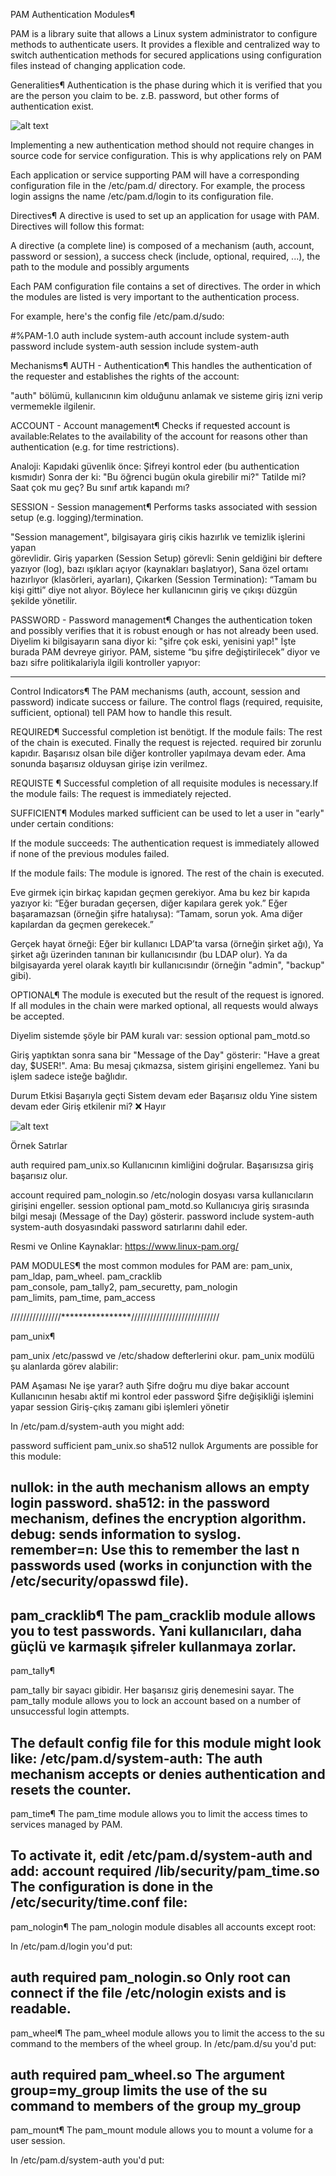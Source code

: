PAM Authentication Modules¶

PAM is a library suite that allows a Linux system administrator to configure methods to authenticate users. It provides a flexible and centralized way to switch authentication methods for secured applications using configuration files instead of changing application code.

Generalities¶
Authentication is the phase during which it is verified that you are the person you claim to be. 
z.B. password, but other forms of authentication exist.

![alt text](image.png)

Implementing a new authentication method should not require changes in source code for service configuration. This is why applications rely on PAM

Each application or service supporting PAM will have a corresponding configuration file in the /etc/pam.d/ directory. For example, the process login assigns the name /etc/pam.d/login to its configuration file.

Directives¶
A directive is used to set up an application for usage with PAM. 
Directives will follow this format:


A directive (a complete line) is composed of a mechanism (auth, account, password or session), a success check (include, optional, required, ...), the path to the module and possibly arguments 

Each PAM configuration file contains a set of directives. The order in which the modules are 
listed is very important to the authentication process.

For example, here's the config file /etc/pam.d/sudo:

#%PAM-1.0
auth       include      system-auth
account    include      system-auth
password   include      system-auth
session    include      system-auth

Mechanisms¶
AUTH - Authentication¶
This handles the authentication of the requester and establishes the rights of the account:

"auth" bölümü, kullanıcının kim olduğunu anlamak ve sisteme giriş izni verip vermemekle ilgilenir.

ACCOUNT - Account management¶
Checks if requested account is available:Relates to the availability of the account for 
reasons other than authentication (e.g. for time restrictions).

Analoji: Kapıdaki güvenlik önce: Şifreyi kontrol eder (bu authentication kısmıdır)
Sonra der ki: "Bu öğrenci bugün okula girebilir mi?" Tatilde mi? Saat çok mu geç? 
Bu sınıf artık kapandı mı?

SESSION - Session management¶
Performs tasks associated with session setup (e.g. logging)/termination.

"Session management", bilgisayara giriş cikis hazırlık ve temizlik işlerini yapan  
görevlidir. Giriş yaparken (Session Setup) görevli: Senin geldiğini bir deftere yazıyor (log), 
bazı ışıkları açıyor (kaynakları başlatıyor), Sana özel ortamı hazırlıyor (klasörleri, ayarları),
Çıkarken (Session Termination): “Tamam bu kişi gitti” diye not alıyor.
Böylece her kullanıcının giriş ve çıkışı düzgün şekilde yönetilir. 

PASSWORD - Password management¶
Changes the authentication token and possibly verifies that it is robust enough or has not already been used.
Diyelim ki bilgisayarın sana diyor ki: "şifre çok eski, yenisini yap!"
İşte burada PAM devreye giriyor. PAM, sisteme “bu şifre değiştirilecek” diyor ve bazı sifre politikalariyla ilgili  kontroller yapıyor:

*******************************************************************************

Control Indicators¶
The PAM mechanisms (auth, account, session and password) indicate success or failure. The control flags (required, requisite, sufficient, optional) tell PAM how to handle this result.

REQUIRED¶
Successful completion ist benötigt. If the module fails: The rest of the chain is executed. Finally the request is rejected.
required bir zorunlu kapıdır. Başarısız olsan bile diğer kontroller yapılmaya devam eder. 
Ama sonunda başarısız olduysan girişe izin verilmez.

REQUISTE ¶
Successful completion of all requisite modules is necessary.If the module fails: The request is immediately rejected.

SUFFICIENT¶
Modules marked sufficient can be used to let a user in "early" under certain conditions:

If the module succeeds: The authentication request is immediately allowed if none of the previous modules failed.

If the module fails: The module is ignored. The rest of the chain is executed.


Eve girmek için birkaç kapıdan geçmen gerekiyor. Ama bu kez bir kapıda yazıyor ki: “Eğer buradan geçersen, diğer kapılara gerek yok.” Eğer başaramazsan (örneğin şifre hatalıysa): “Tamam, sorun yok. Ama diğer kapılardan da geçmen gerekecek.”

Gerçek hayat örneği: Eğer bir kullanıcı LDAP’ta varsa (örneğin şirket ağı), Ya şirket ağı üzerinden tanınan bir kullanıcısındır (bu LDAP olur). Ya da bilgisayarda yerel olarak kayıtlı bir kullanıcısındır (örneğin "admin", "backup" gibi).

OPTIONAL¶
The module is executed but the result of the request is ignored. If all modules in the chain were marked optional, all requests would always be accepted.

Diyelim sistemde şöyle bir PAM kuralı var:
session optional pam_motd.so

Giriş yaptıktan sonra sana bir "Message of the Day" gösterir:
"Have a great day, $USER!". Ama: Bu mesaj çıkmazsa, sistem girişini engellemez. 
Yani bu işlem sadece isteğe bağlıdır.

Durum	Etkisi
Başarıyla geçti	       Sistem devam eder
Başarısız oldu	          Yine sistem devam eder
Giriş etkilenir mi?	    ❌ Hayır

![alt text](image-1.png)

Örnek Satırlar

auth       required     pam_unix.so
Kullanıcının kimliğini doğrular. Başarısızsa giriş başarısız olur.

account    required     pam_nologin.so
/etc/nologin dosyası varsa kullanıcıların girişini engeller.
session    optional     pam_motd.so
Kullanıcıya giriş sırasında bilgi mesajı (Message of the Day) gösterir.
password   include      system-auth
system-auth dosyasındaki password satırlarını dahil eder. 

Resmi ve Online Kaynaklar:
https://www.linux-pam.org/


PAM MODULES¶
the most common modules for PAM are:
pam_unix, pam_ldap, pam_wheel. pam_cracklib      
pam_console, pam_tally2, pam_securetty, pam_nologin    
pam_limits, pam_time, pam_access     

////////////////****************////////////////////////////

pam_unix¶

pam_unix /etc/passwd ve /etc/shadow defterlerini okur.
pam_unix modülü şu alanlarda görev alabilir:

PAM Aşaması	      Ne işe yarar?
auth	            Şifre doğru mu diye bakar
account	         Kullanıcının hesabı aktif mi kontrol eder
password	         Şifre değişikliği işlemini yapar
session	         Giriş-çıkış zamanı gibi işlemleri yönetir

In /etc/pam.d/system-auth you might add:

password sufficient pam_unix.so sha512 nullok
Arguments are possible for this module:

nullok: in the auth mechanism allows an empty login password.
sha512: in the password mechanism, defines the encryption algorithm.
debug: sends information to syslog.
remember=n: Use this to remember the last n passwords used 
(works in conjunction with the /etc/security/opasswd file).
---------------------------------------------------------------------
pam_cracklib¶
The pam_cracklib module allows you to test passwords. Yani kullanıcıları, daha güçlü ve karmaşık şifreler kullanmaya zorlar.
----------------------------------------------------
pam_tally¶

pam_tally bir sayacı gibidir. Her başarısız giriş denemesini sayar.
The pam_tally module allows you to lock an account based on a number of unsuccessful login attempts.

The default config file for this module might look like: /etc/pam.d/system-auth:
The auth mechanism accepts or denies authentication and resets the counter.
--------------------------------------------------------------------
pam_time¶
The pam_time module allows you to limit the access times to services managed by PAM.

To activate it, edit /etc/pam.d/system-auth and add:
account required /lib/security/pam_time.so
The configuration is done in the /etc/security/time.conf file:
--------------------------------------------------------------
pam_nologin¶
The pam_nologin module disables all accounts except root:

In /etc/pam.d/login you'd put:


auth required pam_nologin.so
Only root can connect if the file /etc/nologin exists and is readable.
-------------------------------------------------------------------
pam_wheel¶
The pam_wheel module allows you to limit the access to the su command to the members of the wheel group. In /etc/pam.d/su you'd put:

auth required pam_wheel.so
The argument group=my_group limits the use of the su command to 
members of the group my_group
----------------------------------------------------------------
pam_mount¶
The pam_mount module allows you to mount a volume for a user session.

In /etc/pam.d/system-auth you'd put:
